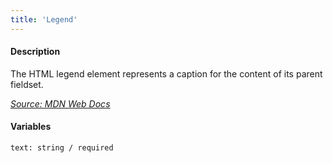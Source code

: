 ```yaml
---
title: 'Legend'
---
```

#### Description
The HTML legend element represents a caption for the content of its parent fieldset.

*[Source: MDN Web Docs](https://developer.mozilla.org/en-US/docs/Web/HTML/Element/legend)*

#### Variables
~~~
text: string / required
~~~

